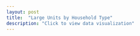 ```yaml
---
layout: post
title:  "Large Units by Household Type"
description: "Click to view data visualization"
---
```

<svg class="largeunits_hhtype-frame"></svg>
<script src="{{ '/assets/javascripts/largeunits-hhtype.js' | absolute_url }}" type="module"></script>